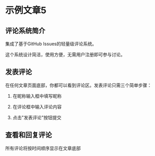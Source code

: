 # 示例文章5

<!-- date: 2025-03-11 -->

## 评论系统简介

集成了基于GitHub Issues的轻量级评论系统。

这个系统设计简洁，使用方便，无需用户注册即可参与讨论。



## 发表评论

在任何文章页面底部，你都可以看到评论区。发表评论只需三个简单步骤：

1. 在昵称输入框中填写昵称

2. 在评论框中输入评论内容

3. 点击"发表评论"按钮提交

   

## 查看和回复评论

所有评论将按时间顺序显示在文章底部

